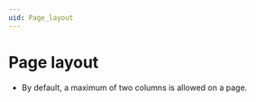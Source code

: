 ```yaml
---
uid: Page_layout
---
```


# Page layout

- By default, a maximum of two columns is allowed on a page.
